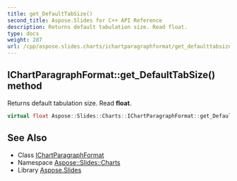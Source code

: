 ```yaml
---
title: get_DefaultTabSize()
second_title: Aspose.Slides for C++ API Reference
description: Returns default tabulation size. Read float.
type: docs
weight: 287
url: /cpp/aspose.slides.charts/ichartparagraphformat/get_defaulttabsize/
---
```

## IChartParagraphFormat::get_DefaultTabSize() method


Returns default tabulation size. Read **float**.

```cpp
virtual float Aspose::Slides::Charts::IChartParagraphFormat::get_DefaultTabSize()=0
```

## See Also

* Class [IChartParagraphFormat](./)
* Namespace [Aspose::Slides::Charts](../)
* Library [Aspose.Slides](../../)